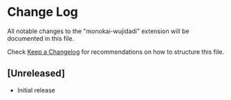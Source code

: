 # Change Log

All notable changes to the "monokai-wujidadi" extension will be documented in this file.

Check [Keep a Changelog](http://keepachangelog.com/) for recommendations on how to structure this file.

## [Unreleased]

- Initial release
